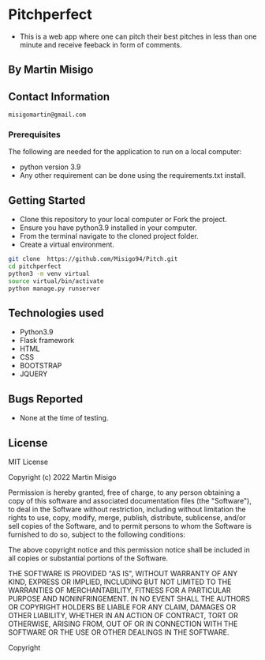 # Pitchperfect
- This is a web app where one can pitch their best pitches in less than one minute and receive feeback in form of comments.

## By Martin Misigo

## Contact Information
```misigomartin@gmail.com```

### Prerequisites

The following are needed for the application to run on a local computer:
* python version 3.9
* Any other requirement can be done using the requirements.txt install.

## Getting Started
* Clone this repository to your local computer or Fork the project.
* Ensure you have python3.9 installed in your computer.
* From the terminal navigate to the cloned project folder.
* Create a virtual environment. 
```bash 
git clone  https://github.com/Misigo94/Pitch.git
cd pitchperfect
python3 -m venv virtual
source virtual/bin/activate
python manage.py runserver
```

## Technologies used
* Python3.9
* Flask framework
* HTML
* CSS
* BOOTSTRAP
* JQUERY

## Bugs Reported
* None at the time of testing.

## License 
MIT License

Copyright (c) 2022 Martin Misigo

Permission is hereby granted, free of charge, to any person obtaining a copy of this software and associated documentation files (the "Software"), to deal in the Software without restriction, including without limitation the rights to use, copy, modify, merge, publish, distribute, sublicense, and/or sell copies of the Software, and to permit persons to whom the Software is furnished to do so, subject to the following conditions:

The above copyright notice and this permission notice shall be included in all copies or substantial portions of the Software.

THE SOFTWARE IS PROVIDED "AS IS", WITHOUT WARRANTY OF ANY KIND, EXPRESS OR IMPLIED, INCLUDING BUT NOT LIMITED TO THE WARRANTIES OF MERCHANTABILITY, FITNESS FOR A PARTICULAR PURPOSE AND NONINFRINGEMENT. IN NO EVENT SHALL THE AUTHORS OR COPYRIGHT HOLDERS BE LIABLE FOR ANY CLAIM, DAMAGES OR OTHER LIABILITY, WHETHER IN AN ACTION OF CONTRACT, TORT OR OTHERWISE, ARISING FROM, OUT OF OR IN CONNECTION WITH THE SOFTWARE OR THE USE OR OTHER DEALINGS IN THE SOFTWARE. 

Copyright 